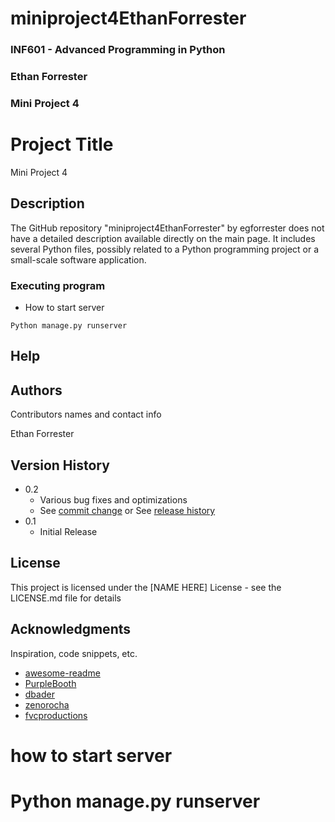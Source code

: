 # miniproject4EthanForrester
### INF601 - Advanced Programming in Python
### Ethan Forrester
### Mini Project 4


# Project Title

Mini Project 4

## Description
The GitHub repository "miniproject4EthanForrester" by egforrester does not have a detailed 
description available directly on the main page. It includes several Python files, possibly related 
to a Python programming project or a small-scale software application.


### Executing program


* How to start server

```
Python manage.py runserver
```

## Help


## Authors

Contributors names and contact info

Ethan Forrester 


## Version History

* 0.2
    * Various bug fixes and optimizations
    * See [commit change]() or See [release history]()
* 0.1
    * Initial Release

## License

This project is licensed under the [NAME HERE] License - see the LICENSE.md file for details

## Acknowledgments

Inspiration, code snippets, etc.
* [awesome-readme](https://github.com/matiassingers/awesome-readme)
* [PurpleBooth](https://gist.github.com/PurpleBooth/109311bb0361f32d87a2)
* [dbader](https://github.com/dbader/readme-template)
* [zenorocha](https://gist.github.com/zenorocha/4526327)
* [fvcproductions](https://gist.github.com/fvcproductions/1bfc2d4aecb01a834b46)
# how to start server
# Python manage.py runserver


